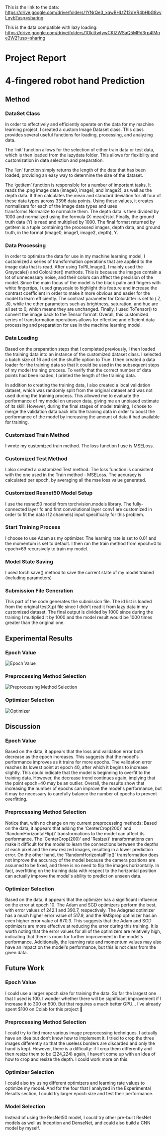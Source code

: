 This is the link to the data:
https://drive.google.com/drive/folders/1YNrQe3_xqwBHLtZ12dVR4bHbG8vvLqyb?usp=sharing

This is the data compatible with lazy loading:
https://drive.google.com/drive/folders/1OkittwtywCKIZWSaQ5MPd3rp4lMqe2W2?usp=sharing

# Project Report
# 4-fingered robot hand Prediction

## Method
### DataSet Class
In order to effectively and efficiently operate on the data for my machine learning project, I created a custom Image Dataset class. This class provides several useful functions for loading, processing, and analyzing data.

The ‘init’ function allows for the selection of either train data or test data, which is then loaded from the lazydata folder. This allows for flexibility and customization in data selection and preparation.

The ‘len’ function simply returns the length of the data that has been loaded, providing an easy way to determine the size of the dataset.

The ‘getitem’ function is responsible for a number of important tasks. It reads the .png image data (image0, image1, and image2), as well as the depth data. It then calculates the mean and standard deviation for all four of these data types across 3396 data points. Using these values, it creates normalizers for each of the image data types and uses transforms.Normalize to normalize them. The depth data is then divided by 1000 and normalized using the formula (X-mean)/std. Finally, the ground truth data (Y) is read and multiplied by 1000. The final format returned by getitem is a tuple containing the processed images, depth data, and ground truth, in the format (image0, image1, image2, depth), Y.

### Data Processing
In order to optimize the data for use in my machine learning model, I customized a series of transformation operations that are applied to the image data that is read. After using ToPILImage(), I mainly used the Grayscale() and ColorJitter() methods. This is because the images contain a lot of unnecessary noise, and their colors can affect the precision of the model. Since the main focus of the model is the black palm and fingers with white fingertips, I used grayscale to highlight this feature and increase the contrast coefficient in order to make it more obvious and easier for the model to learn efficiently. The contrast parameter for ColorJitter is set to (.7, .8), while the other parameters such as brightness, saturation, and hue are all set to 0, which means they are unchanged. Finally, I used ToTensor() to convert the image back to the Tensor format. Overall, this customized series of transformation operations allows for effective and efficient data processing and preparation for use in the machine learning model.

### Data Loading
Based on the preparation steps that I completed previously, I then loaded the training data into an instance of the customized dataset class. I selected a batch size of 16 and set the shuffle option to True. I then created a data loader for the training data so that it could be used in the subsequent steps of my model training process. To verify that the correct number of data points had been loaded, I printed the length of the training data.

In addition to creating the training data, I also created a local validation dataset, which was randomly split from the original dataset and was not used during the training process. This allowed me to evaluate the performance of my model on unseen data, giving me an unbiased estimate of its skill. However, during the final stages of model training, I chose to merge the validation data back into the training data in order to boost the performance of the model by increasing the amount of data it had available for training.

### Customized Train Method
I wrote my customized train method. The loss function I use is MSELoss.

### Customized Test Method
I also created a customized Test method. The loss function is consistent with the one used in the Train method - MSELoss. The accuracy is calculated per epoch, by averaging all the mse loss value generated.

### Customized Resnet50 Model Setup
I use the resnet50 model from torchvision.models library. The fully-connected layer fc and first convolutional layer conv1 are customized in order to fit the data (12 channels) input specifically for this problem.

### Start Training Process
I choose to use Adam as my optimizer. The learning rate is set to 0.01 and the momentum is set to default.
I then ran the train method from epoch=0 to epoch=69 recursively to train my model.

### Model State Saving
I used torch.save() method to save the current state of my model trained (including parameters)

### Submission File Generation
This part of the code generates the submission file. The id list is loaded from the original testX.pt file since I didn’t read it from lazy data in my customized dataset. The final output is divided by 1000 since during the training I multiplied it by 1000 and the model result would be 1000 times greater than the original one.

## Experimental Results
### Epoch Value
![Epoch Value](/imgs/Epoch.png)

### Preprocessing Method Selection
![Preprocessing Method Selection](/imgs/Preprocessing.png)

### Optimizer Selection
![Optimizer](/imgs/Optimizer.png)

## Discussion
### Epoch Value
Based on the data, it appears that the loss and validation error both decrease as the epoch increases. This suggests that the model's performance improves as it trains for more epochs. The validation error reaches its lowest point at epoch 40, after which it begins to increase slightly. This could indicate that the model is beginning to overfit to the training data. However, the decrease trend continues again, implying that the point epoch=40 may be an outlier. Overall, the results show that increasing the number of epochs can improve the model's performance, but it may be necessary to carefully balance the number of epochs to prevent overfitting.

### Preprocessing Method Selection
Notice that, with no change on my current preprocessing methods:
Based on the data, it appears that adding the 'CenterCrop(200)' and 'RandomHorizontalFlip()' transformations to the model can affect its performance. The 'CenterCrop(200)' and 'Resize()' transformations can make it difficult for the model to learn the connections between the depths at each pixel and the new resized images, resulting in a lower prediction error. On the other hand, the 'RandomHorizontalFlip()' transformation does not improve the accuracy of the model because the camera positions are assumed to be fixed, and there is no need to flip the images horizontally. In fact, overfitting on the training data with respect to the horizontal position can actually improve the model's ability to predict on unseen data.

### Optimizer Selection
Based on the data, it appears that the optimizer has a significant influence on the error at epoch 10. The Adam and SGD optimizers perform the best, with error values of 242.1 and 390.7, respectively. The Adagrad optimizer has a much higher error value of 517.9, and the RMSprop optimizer has an even higher error value of 670.3. This suggests that the Adam and SGD optimizers are more effective at reducing the error during this training. It is worth noting that the error values for all of the optimizers are relatively high, indicating that there is room for further improvement in the model's performance. Additionally, the learning rate and momentum values may also have an impact on the model's performance, but this is not clear from the given data.

## Future Work
### Epoch Value
I could use a larger epoch size for training the data. So far the largest one that I used is 100. I wonder whether there will be significant improvement if I increase it to 300 or 500. But that requires a much better GPU… I’ve already spent $100 on Colab for this project 🙁

### Preprocessing Method Selection
I could try to find more various image preprocessing techniques. I actually have an idea but don’t know how to implement it. I tried to crop the three images differently so that the useless borders are discarded and only the hand is kept. However, there is a difficulty: if I crop them differently and then resize them to be (224,224) again, I haven’t come up with an idea of how to crop and resize the depth. I could work more on this.

### Optimizer Selection
I could also try using different optimizers and learning rate values to optimize my model. And for the four that I analyzed in the Experimental Results section, I could try larger epoch size and test their performance.

### Model Selection
Instead of using the ResNet50 model, I could try other pre-built ResNet models as well as Inception and DenseNet, and could also build a CNN model by myself. 
